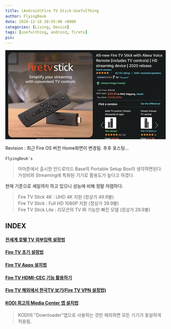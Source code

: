 ```yaml
---
title: (Android)Fire TV Stick-UsefulThing
author: FlyingDeuk
date: 2020-12-16 20:55:00 +0800
categories: [Living, Device]
tags: [usefulthing, android, firetv]
pin:
---
```


![fire](/img/living/fire/stick.jpg)

Revision : 최근 Fire OS 버전 Home화면이 변경됨. 추후 포스팅...

`FlyingDeuk's`
> 아마존에서 출시한 안드로이드 Base의 Portable Setup Box라 생각하면된다.  <br>
가성비와 Streaming에 특화된 기기로 활용도가 높다고 하겠다.

현재 기준으로 세일까지 하고 있으니 성능에 비해 정말 저렴하다.
>Fire TV Stick 4K : UHD 4K 지원 (정상가 49.9불)<br>
Fire TV Stick : Full HD 1080P 지원 (정상가 39.9불)<br>
Fire TV Stick Lite : 리모콘의 TV IR 기능만 빠진 모델 (정상가 29.9불)<br>

## INDEX

#### [전세계 호텔 TV 외부입력 설정법](/posts/TVinput/)

#### [Fire TV 초기 설정법](/posts/Fire-TV/)

#### [Fire TV Apps 설치법](/posts/Fire-TV1/)

#### [Fire TV HDMI-CEC 기능 활용하기](/posts/FireHDMI/)

#### [Fire TV 해외에서 한국TV 보기(Fire TV VPN 설정법)](/posts/Fire-TV-VPN/)

#### [KODI 최고의 Media Center 앱 설치법](/posts/KODI/)
>KODI의 "Downloader"앱으로 사용하는 것만 제외하면 모든 기기가 동일하게 적용됨.
